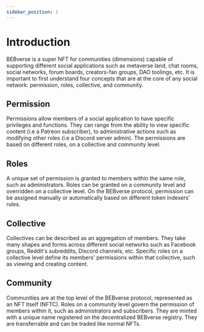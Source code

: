 ```yaml
---
sidebar_position: 1
---
```


# Introduction

BEBverse is a super NFT for communities (dimensions) capable of supporting different social applications such as metaverse land, chat rooms, social networks, forum boards, creators-fan groups, DAO toolings, etc.
It is important to first understand four concepts that are at the core of any social network: permission, roles, collective, and community.

## Permission

Permissions allow members of a social application to have specific privileges and functions. They can range from the ability to view specific content (i.e a Patreon subscriber), to administrative actions such as modifying other roles (i.e a Discord server admin). The permissions are based on different roles, on a collective and community level.

## Roles

A unique set of permission is granted to members within the same role, such as administrators. Roles can be granted on a community level and overridden on a collective level.
On the BEBverse protocol, permission can be assigned manually or automatically based on different token indexers' rules.

## Collective

Collectives can be described as an aggregation of members. They take many shapes and forms across different social networks such as Facebook groups, Reddit's subreddits, Discord channels, etc. Specific roles on a collective level define its members' permissions within that collective, such as viewing and creating content.

## Community

Communities are at the top level of the BEBverse protocol, represented as an NFT itself (NFTC). Roles on a community level govern the permission of members within it, such as administrators and subscribers. They are minted with a unique name registered on the decentralized BEBverse registry. They are transferrable and can be traded like normal NFTs.
